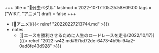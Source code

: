 +++
title = "📝弱虫ペダル"
lastmod = 2022-10-17T05:25:58+09:00
tags = ["WIKI", "アニメ"]
draft = false
+++

-   [🔖アニメ]({{< relref "20220227213744.md" >}})
-   notes.
    -   [💭エースを勝利させるために人生のロードレースを走る(2022/10/17)]({{< relref "2022-w42.md#97bd72de-6473-4b9b-94a2-0ad8fe43d928" >}})
